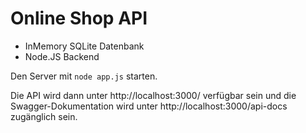 # Online Shop API

- InMemory SQLite Datenbank
- Node.JS Backend

Den Server mit
`
node app.js
`
starten.

Die API wird dann unter http://localhost:3000/ verfügbar sein und die Swagger-Dokumentation wird unter http://localhost:3000/api-docs zugänglich sein.
